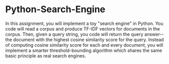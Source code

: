 # Python-Search-Engine
In this assignment, you will implement a toy "search engine" in Python. You code will read a corpus and produce TF-IDF vectors for documents in the corpus. Then, given a query string, you code will return the query answer--the document with the highest cosine similarity score for the query. Instead of computing cosine similarity score for each and every document, you will implement a smarter threshold-bounding algorithm which shares the same basic principle as real search engines.
